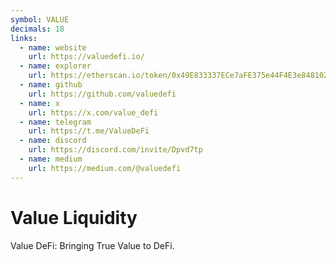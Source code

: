 ```yaml
---
symbol: VALUE
decimals: 18
links:
  - name: website
    url: https://valuedefi.io/
  - name: explorer
    url: https://etherscan.io/token/0x49E833337ECe7aFE375e44F4E3e8481029218E5c
  - name: github
    url: https://github.com/valuedefi
  - name: x
    url: https://x.com/value_defi
  - name: telegram
    url: https://t.me/ValueDeFi
  - name: discord
    url: https://discord.com/invite/Dpvd7tp
  - name: medium
    url: https://medium.com/@valuedefi
---
```


# Value Liquidity

Value DeFi: Bringing True Value to DeFi.
